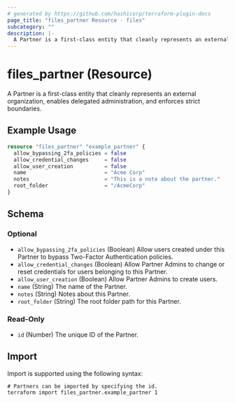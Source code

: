 ```yaml
---
# generated by https://github.com/hashicorp/terraform-plugin-docs
page_title: "files_partner Resource - files"
subcategory: ""
description: |-
  A Partner is a first-class entity that cleanly represents an external organization, enables delegated administration, and enforces strict boundaries.
---
```


# files_partner (Resource)

A Partner is a first-class entity that cleanly represents an external organization, enables delegated administration, and enforces strict boundaries.

## Example Usage

```terraform
resource "files_partner" "example_partner" {
  allow_bypassing_2fa_policies = false
  allow_credential_changes     = false
  allow_user_creation          = false
  name                         = "Acme Corp"
  notes                        = "This is a note about the partner."
  root_folder                  = "/AcmeCorp"
}
```

<!-- schema generated by tfplugindocs -->
## Schema

### Optional

- `allow_bypassing_2fa_policies` (Boolean) Allow users created under this Partner to bypass Two-Factor Authentication policies.
- `allow_credential_changes` (Boolean) Allow Partner Admins to change or reset credentials for users belonging to this Partner.
- `allow_user_creation` (Boolean) Allow Partner Admins to create users.
- `name` (String) The name of the Partner.
- `notes` (String) Notes about this Partner.
- `root_folder` (String) The root folder path for this Partner.

### Read-Only

- `id` (Number) The unique ID of the Partner.

## Import

Import is supported using the following syntax:

```shell
# Partners can be imported by specifying the id.
terraform import files_partner.example_partner 1
```
